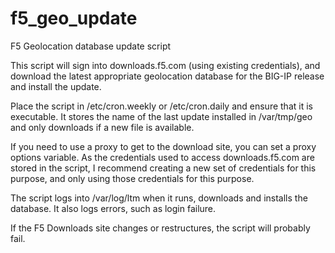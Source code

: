 # f5_geo_update
F5 Geolocation database update script

This script will sign into downloads.f5.com (using existing credentials), 
and download the latest appropriate geolocation database for the BIG-IP release
and install the update.

Place the script in /etc/cron.weekly or /etc/cron.daily and ensure that it is executable.
It stores the name of the last update installed in /var/tmp/geo
and only downloads if a new file is available.

If you need to use a proxy to get to the download site, you can set a proxy options
variable.
As the credentials used to access downloads.f5.com are stored in the script, I recommend
creating a new set of credentials for this purpose, and only using those credentials for 
this purpose.

The script logs into /var/log/ltm when it runs, downloads and installs the database.
It also logs errors, such as login failure.

If the F5 Downloads site changes or restructures, the script will probably fail.
